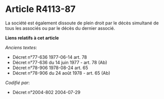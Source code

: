 # Article R4113-87

La société est également dissoute de plein droit par le décès simultané de tous les associés ou par le décès du dernier
associé.

**Liens relatifs à cet article**

_Anciens textes_:

  - Décret n°77-636 1977-06-14 art. 78
  - Décret n°77-636 du 14 juin 1977 - art. 78 (Ab)
  - Décret n°78-906 1978-08-24 art. 65
  - Décret n°78-906 du 24 août 1978 - art. 65 (Ab)

_Codifié par_:

  - Décret n°2004-802 2004-07-29
